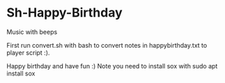 # Sh-Happy-Birthday
Music with beeps

First run convert.sh with bash to convert notes in happybirthday.txt to player script :).

Happy birthday and have fun :)
Note you need to install sox with sudo apt install sox